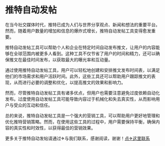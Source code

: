 # 推特自动发帖

在当今社交媒体时代，推特已成为人们与世界分享观点、新闻和想法的重要平台。然而，随着用户数量的增加和信息的爆炸式增长，推特自动发帖工具变得愈发重要。

推特自动发帖工具可以帮助个人和企业在特定时间自动发布推文，让用户的内容能够在全球范围内被更多人看到。这种工具不仅节省了用户的时间和精力，还可以确保推文在最佳时间发布，以获取最大的曝光率和互动量。

通过使用推特自动发帖工具，用户可以轻松地创建和安排推文发布时间表，以满足他们的市场需求和用户活跃时间。此外，这些工具还可以帮助用户跟踪推文的表现，从而进行必要的调整和优化，以提高推文的效果和影响力。

然而，尽管推特自动发帖工具有诸多优点，但用户也需要注意避免过度依赖自动化发布。过度使用自动发帖工具可能导致内容过于机械化和失去真实性，从而影响用户与受众的互动和信任。

总的来说，推特自动发帖工具是一个强大的营销工具，可以帮助用户更好地管理和优化推特营销策略。然而，在使用这些工具的过程中，用户需要保持平衡，确保内容的真实性和时效性，以获得最佳的营销效果。

更多关于推特自动发帖请通过✈与我们联系，感谢阅读，谢谢！[点✈这里联系](https://d.k02.cc)